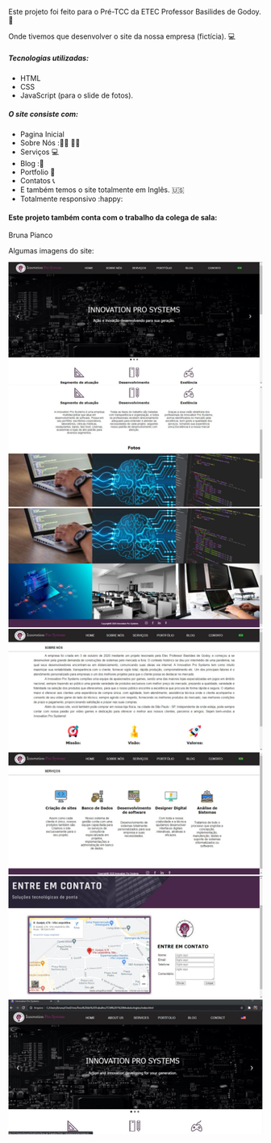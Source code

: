Este projeto foi feito para o Pré-TCC da ETEC Professor Basilides de Godoy.:school:

Onde tivemos que desenvolver o site da nossa empresa (fictícia). :computer:

##### Tecnologias utilizadas:

-  HTML
-  CSS 
- JavaScript (para o slide de fotos).

##### O site consiste com:

- Pagina Inicial
- Sobre Nós ::woman_technologist: :man_technologist:
- Serviços :computer:
- Blog ::book:
- Portfolio :book:
- Contatos :telephone_receiver:
- E também temos o site totalmente em Inglês. :us:
- Totalmente responsivo :happy:

#### Este projeto também conta com o trabalho da colega de sala:

Bruna Pianco 

Algumas imagens do site:

<img src ="imgsite/Home.JPG ">

<img src ="imgsite/Home2.JPG ">

<img src ="imgsite/Home3.JPG ">

<img src ="imgsite/Sobrenos.JPG ">

<img src ="imgsite/servicos.JPG ">

<img src ="imgsite/contato.JPG ">

<img src ="imgsite/Homees.JPG ">
